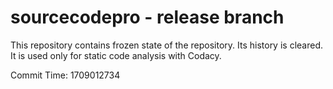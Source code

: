# sourcecodepro - release branch

This repository contains frozen state of the repository.
Its history is cleared. It is used only for static code
analysis with Codacy.

Commit Time: 1709012734